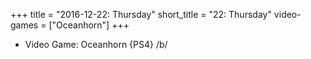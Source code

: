 +++
title = "2016-12-22: Thursday"
short_title = "22: Thursday"
video-games = ["Oceanhorn"]
+++


* Video Game: Oceanhorn {PS4} /b/